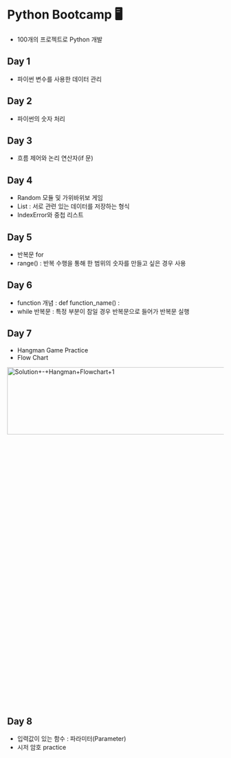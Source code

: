 # Python Bootcamp 🖥️
* 100개의 프로젝트로 Python 개발

## Day 1
* 파이썬 변수를 사용한 데이터 관리

## Day 2
* 파이썬의 숫자 처리

## Day 3
* 흐름 제어와 논리 연산자(if 문)

## Day 4
* Random 모듈 및 가위바위보 게임
* List : 서로 관련 있는 데이터를 저장하는 형식
* IndexError와 중첩 리스트

## Day 5
* 반복문 for 
* range() : 반복 수행을 통해 한 범위의 숫자를 만들고 싶은 경우 사용

## Day 6
* function 개념 : def function_name() :
* while 반복문 : 특정 부분이 참일 경우 반복문으로 들어가 반복문 실행

## Day 7
* Hangman Game Practice
* Flow Chart
<img width="588" alt="Solution+-+Hangman+Flowchart+1" src="https://github.com/hjYoon66/Python_BootCamp/assets/101798354/9c033476-1c80-423e-8ddd-1e628b72c053" width="20%" height="20%">

## Day 8
* 입력값이 있는 함수 : 파라미터(Parameter)
* 시저 암호 practice

 
